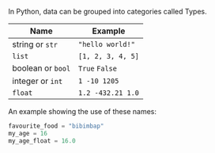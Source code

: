In Python, data can be grouped into categories called Types. 

| Name    | Example   |
| ---     | ---           |
| string or `str` | `"hello world!"`|
|`list`           | `[1, 2, 3, 4, 5]` |
| boolean or `bool`| `True` `False`    |
| integer or `int` | `1 -10 1205` |
| `float`          | `1.2 -432.21 1.0` | 

An example showing the use of these names: 

```python
favourite_food = "bibimbap"
my_age = 16
my_age_float = 16.0
```
